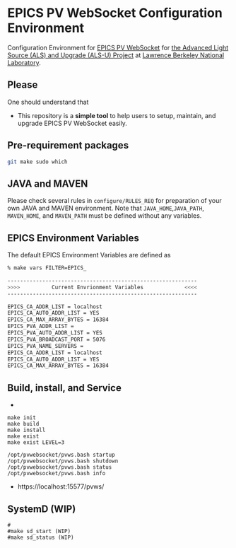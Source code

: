 # EPICS PV WebSocket Configuration Environment

Configuration Environment for [EPICS PV WebSocket](https://github.com/ornl-epics/pvws) for [the Advanced Light Source (ALS) and Upgrade (ALS-U) Project](https://als.lbl.gov/als-u/overview/) at [Lawrence Berkeley National Laboratory](https://lbl.gov).

## Please

One should understand that 
- This repository is a **simple tool** to help users to setup, maintain, and upgrade EPICS PV WebSocket easily.

## Pre-requirement packages

```bash
git make sudo which
```


## JAVA and MAVEN

Please check several rules in `configure/RULES_REQ` for preparation of your own JAVA and MAVEN environment.
Note that `JAVA_HOME`,`JAVA_PATH`, `MAVEN_HOME`, and `MAVEN_PATH` must be defined without any variables.


## EPICS Environment Variables

The default EPICS Environment Variables are defined as

```bash
% make vars FILTER=EPICS_

------------------------------------------------------------
>>>>          Current Envrionment Variables             <<<<
------------------------------------------------------------

EPICS_CA_ADDR_LIST = localhost
EPICS_CA_AUTO_ADDR_LIST = YES
EPICS_CA_MAX_ARRAY_BYTES = 16384
EPICS_PVA_ADDR_LIST =
EPICS_PVA_AUTO_ADDR_LIST = YES
EPICS_PVA_BROADCAST_PORT = 5076
EPICS_PVA_NAME_SERVERS =
EPICS_CA_ADDR_LIST = localhost
EPICS_CA_AUTO_ADDR_LIST = YES
EPICS_CA_MAX_ARRAY_BYTES = 16384
```

## Build, install, and Service

* 
```
make init
make build
make install
make exist
make exist LEVEL=3
```

```
/opt/pvwebsocket/pvws.bash startup
/opt/pvwebsocket/pvws.bash shutdown
/opt/pvwebsocket/pvws.bash status
/opt/pvwebsocket/pvws.bash info
```


* https://localhost:15577/pvws/


## SystemD (WIP)

```
#
#make sd_start (WIP)
#make sd_status (WIP)
```

